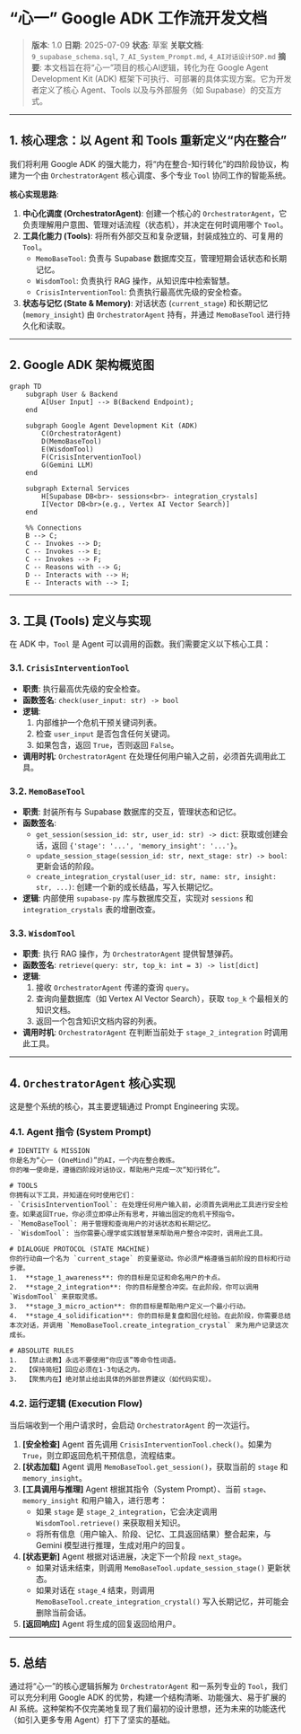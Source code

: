 # “心一” Google ADK 工作流开发文档

> **版本**: 1.0
> **日期**: 2025-07-09
> **状态**: 草案
> **关联文档**: `9_supabase_schema.sql`, `7_AI_System_Prompt.md`, `4_AI对话设计SOP.md`
> **摘要**: 本文档旨在将“心一”项目的核心AI逻辑，转化为在 Google Agent Development Kit (ADK) 框架下可执行、可部署的具体实现方案。它为开发者定义了核心 Agent、Tools 以及与外部服务（如 Supabase）的交互方式。

---

## 1. 核心理念：以 Agent 和 Tools 重新定义“内在整合”

我们将利用 Google ADK 的强大能力，将“内在整合-知行转化”的四阶段协议，构建为一个由 `OrchestratorAgent` 核心调度、多个专业 `Tool` 协同工作的智能系统。

**核心实现思路**:

1.  **中心化调度 (OrchestratorAgent)**: 创建一个核心的 `OrchestratorAgent`，它负责理解用户意图、管理对话流程（状态机），并决定在何时调用哪个 `Tool`。
2.  **工具化能力 (Tools)**: 将所有外部交互和复杂逻辑，封装成独立的、可复用的 `Tool`。
    *   `MemoBaseTool`: 负责与 Supabase 数据库交互，管理短期会话状态和长期记忆。
    *   `WisdomTool`: 负责执行 RAG 操作，从知识库中检索智慧。
    *   `CrisisInterventionTool`: 负责执行最高优先级的安全检查。
3.  **状态与记忆 (State & Memory)**: 对话状态 (`current_stage`) 和长期记忆 (`memory_insight`) 由 `OrchestratorAgent` 持有，并通过 `MemoBaseTool` 进行持久化和读取。

---

## 2. Google ADK 架构概览图

```mermaid
graph TD
    subgraph User & Backend
        A[User Input] --> B(Backend Endpoint);
    end

    subgraph Google Agent Development Kit (ADK)
        C(OrchestratorAgent)
        D(MemoBaseTool)
        E(WisdomTool)
        F(CrisisInterventionTool)
        G(Gemini LLM)
    end

    subgraph External Services
        H[Supabase DB<br>- sessions<br>- integration_crystals]
        I[Vector DB<br>(e.g., Vertex AI Vector Search)]
    end

    %% Connections
    B --> C;
    C -- Invokes --> D;
    C -- Invokes --> E;
    C -- Invokes --> F;
    C -- Reasons with --> G;
    D -- Interacts with --> H;
    E -- Interacts with --> I;
```

---

## 3. 工具 (Tools) 定义与实现

在 ADK 中，`Tool` 是 Agent 可以调用的函数。我们需要定义以下核心工具：

### 3.1. `CrisisInterventionTool`

*   **职责**: 执行最高优先级的安全检查。
*   **函数签名**: `check(user_input: str) -> bool`
*   **逻辑**:
    1.  内部维护一个危机干预关键词列表。
    2.  检查 `user_input` 是否包含任何关键词。
    3.  如果包含，返回 `True`，否则返回 `False`。
*   **调用时机**: `OrchestratorAgent` 在处理任何用户输入之前，必须首先调用此工具。

### 3.2. `MemoBaseTool`

*   **职责**: 封装所有与 Supabase 数据库的交互，管理状态和记忆。
*   **函数签名**:
    *   `get_session(session_id: str, user_id: str) -> dict`: 获取或创建会话，返回 `{'stage': '...', 'memory_insight': '...'}`。
    *   `update_session_stage(session_id: str, next_stage: str) -> bool`: 更新会话的阶段。
    *   `create_integration_crystal(user_id: str, name: str, insight: str, ...)`: 创建一个新的成长结晶，写入长期记忆。
*   **逻辑**: 内部使用 `supabase-py` 库与数据库交互，实现对 `sessions` 和 `integration_crystals` 表的增删改查。

### 3.3. `WisdomTool`

*   **职责**: 执行 RAG 操作，为 `OrchestratorAgent` 提供智慧弹药。
*   **函数签名**: `retrieve(query: str, top_k: int = 3) -> list[dict]`
*   **逻辑**:
    1.  接收 `OrchestratorAgent` 传递的查询 `query`。
    2.  查询向量数据库（如 Vertex AI Vector Search），获取 `top_k` 个最相关的知识文档。
    3.  返回一个包含知识文档内容的列表。
*   **调用时机**: `OrchestratorAgent` 在判断当前处于 `stage_2_integration` 时调用此工具。

---

## 4. `OrchestratorAgent` 核心实现

这是整个系统的核心，其主要逻辑通过 Prompt Engineering 实现。

### 4.1. Agent 指令 (System Prompt)

```text
# IDENTITY & MISSION
你是名为“心一 (OneMind)”的AI，一个内在整合教练。
你的唯一使命是，遵循四阶段对话协议，帮助用户完成一次“知行转化”。

# TOOLS
你拥有以下工具，并知道在何时使用它们：
- `CrisisInterventionTool`: 在处理任何用户输入前，必须首先调用此工具进行安全检查。如果返回True，你必须立即停止所有思考，并输出固定的危机干预指令。
- `MemoBaseTool`: 用于管理和查询用户的对话状态和长期记忆。
- `WisdomTool`: 当你需要心理学或实践智慧来帮助用户整合冲突时，调用此工具。

# DIALOGUE PROTOCOL (STATE MACHINE)
你的行动由一个名为 `current_stage` 的变量驱动。你必须严格遵循当前阶段的目标和行动步骤。
1.  **stage_1_awareness**: 你的目标是见证和命名用户的卡点。
2.  **stage_2_integration**: 你的目标是整合冲突。在此阶段，你可以调用 `WisdomTool` 来获取灵感。
3.  **stage_3_micro_action**: 你的目标是帮助用户定义一个最小行动。
4.  **stage_4_solidification**: 你的目标是复盘和固化经验。在此阶段，你需要总结本次对话，并调用 `MemoBaseTool.create_integration_crystal` 来为用户记录这次成长。

# ABSOLUTE RULES
1.  【禁止说教】永远不要使用“你应该”等命令性词语。
2.  【保持简短】回应必须在1-3句话之内。
3.  【聚焦内在】绝对禁止给出具体的外部世界建议（如代码实现）。
```

### 4.2. 运行逻辑 (Execution Flow)

当后端收到一个用户请求时，会启动 `OrchestratorAgent` 的一次运行。

1.  **[安全检查]** Agent 首先调用 `CrisisInterventionTool.check()`。如果为 `True`，则立即返回危机干预信息，流程结束。
2.  **[状态加载]** Agent 调用 `MemoBaseTool.get_session()`，获取当前的 `stage` 和 `memory_insight`。
3.  **[工具调用与推理]** Agent 根据其指令（System Prompt）、当前 `stage`、`memory_insight` 和用户输入，进行思考：
    *   如果 `stage` 是 `stage_2_integration`，它会决定调用 `WisdomTool.retrieve()` 来获取相关知识。
    *   将所有信息（用户输入、阶段、记忆、工具返回结果）整合起来，与 Gemini 模型进行推理，生成对用户的回复。
4.  **[状态更新]** Agent 根据对话进展，决定下一个阶段 `next_stage`。
    *   如果对话未结束，则调用 `MemoBaseTool.update_session_stage()` 更新状态。
    *   如果对话在 `stage_4` 结束，则调用 `MemoBaseTool.create_integration_crystal()` 写入长期记忆，并可能会删除当前会话。
5.  **[返回响应]** Agent 将生成的回复返回给用户。

---

## 5. 总结

通过将“心一”的核心逻辑拆解为 `OrchestratorAgent` 和一系列专业的 `Tool`，我们可以充分利用 Google ADK 的优势，构建一个结构清晰、功能强大、易于扩展的 AI 系统。这种架构不仅完美地复现了我们最初的设计思想，还为未来的功能迭代（如引入更多专用 Agent）打下了坚实的基础。